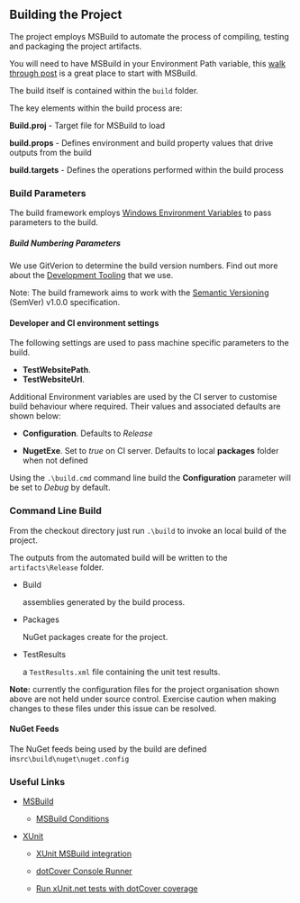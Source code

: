 ## Building the Project

The project employs MSBuild to automate the process of compiling, testing and packaging the
project artifacts.

You will need to have MSBuild in your Environment Path variable, this [walk through post](https://msdn.microsoft.com/en-us/library/dd393573.aspx) is a great place to start with MSBuild. 

The build itself is contained within the `build` folder.

The key elements within the build process are:

**Build.proj** -  Target file for MSBuild to load

**build.props** - Defines environment and build property values that drive outputs from the build

**build.targets** - Defines the operations performed within the build process


### Build Parameters

The build framework employs [Windows Environment Variables](http://ss64.com/nt/syntax-variables.html) to pass parameters to the build.

##### Build Numbering Parameters

We use GitVerion to determine the build version numbers. Find out more about the [Development Tooling](..\Development-Tooling.md) that we use.

Note: The build framework aims to work with the [Semantic Versioning](http://semver.org/spec/v1.0.0.html)  (SemVer) v1.0.0 specification.


#### Developer and CI environment settings

The following settings are used to pass machine specific parameters to the build. 

* **TestWebsitePath**. 
* **TestWebsiteUrl**. 

Additional Environment variables are used by the CI server to customise build behaviour where required. Their values and associated defaults are shown below:

* **Configuration**. Defaults to *Release*

* **NugetExe**. Set to *true* on CI server. Defaults to local **packages** folder when not defined

Using the `.\build.cmd` command line build the **Configuration** parameter will be set to *Debug* by default.


### Command Line Build

From the checkout directory just run `.\build`  to invoke an local build of the project.

The outputs from the automated build will be written to the `artifacts\Release` folder.

*   Build

    assemblies generated by the build process.

*   Packages

    NuGet packages create for the project.

*   TestResults

    a `TestResults.xml` file containing the unit test results.



**Note:** currently the configuration files for the project organisation shown above are not held under source control. Exercise caution when making changes to these files under this issue can be resolved.

#### NuGet Feeds

The NuGet feeds being used by the build are defined in`src\build\nuget\nuget.config`


### Useful Links

*   [MSBuild](https://msdn.microsoft.com/en-us/library/dd393574.aspx)

    *   [MSBuild Conditions](https://msdn.microsoft.com/en-gb/library/7szfhaft.aspx)

*   [XUnit](https://xunit.github.io/)

    *   [XUnit MSBuild integration](https://xunit.github.io/docs/running-tests-in-msbuild.html)

    *   [dotCover Console Runner](https://www.jetbrains.com/help/dotcover/10.0/dotCover__Console_Runner_Commands.html#cover)

    *   [Run xUnit.net tests with dotCover coverage](http://www.wwwlicious.com/2015/09/25/teamcity-dotcover-xunit-at-last/)